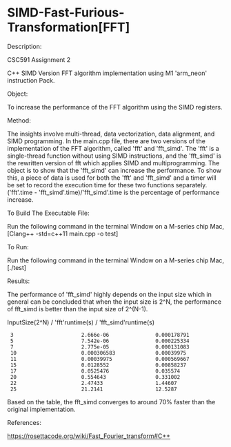 # SIMD-Fast-Furious-Transformation[FFT]

Description:

CSC591 Assignment 2

C++ SIMD Version FFT algorithm implementation using M1 'arm_neon' instruction Pack. 


Object:

To increase the performance of the FFT algorithm using the SIMD registers. 


Method:

The insights involve multi-thread, data vectorization, data alignment, and SIMD programming. In the main.cpp file, there are two versions of the implementation of the FFT algorithm, called 'fft' and 'fft_simd'. The 'fft' is a single-thread function without using SIMD instructions, and the 'fft_simd' is the rewritten version of fft which applies SIMD and multiprogramming. The object is to show that the 'fft_simd' can increase the performance. To show this, a piece of data is used for both the 'fft' and 'fft_simd' and a timer will be set to record the execution time for these two functions separately. ('fft'.time - 'fft_simd'.time)/'fft_simd'.time is the percentage of performance increase. 


To Build The Executable File:

Run the following command in the terminal Window on a M-series chip Mac,
[Clang++ -std=c++11 main.cpp -o test]


To Run:

Run the following command in the terminal Window on a M-series chip Mac,
[./test]

Results:

The performance of 'fft_simd' highly depends on the input size which in general can be concluded that when the input size is 2^N, the performance of fft_simd is better than the input size of 2^(N-1).

InputSize(2^N)      /     'fft'runtime(s)      /   'fft_simd'runtime(s)

     3                      2.666e-06               0.000178791               
     5                      7.542e-06               0.000225334
     7                      2.775e-05               0.000131083
     10                     0.000306583             0.00039975
     11                     0.00039975              0.000569667
     15                     0.0128552               0.00858237
     17                     0.0525476               0.035574
     20                     0.554643                0.331002
     22                     2.47433                 1.44607
     25                     21.2141                 12.5287

Based on the table, the fft_simd converges to around 70% faster than the original implementation. 
 
References:

https://rosettacode.org/wiki/Fast_Fourier_transform#C++

